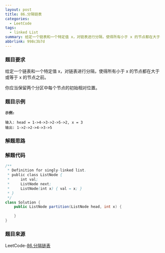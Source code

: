 ```yaml
---
layout: post
title: 86.分隔链表
categories:
  - LeetCode
tags:
  - linked List
summary: 给定一个链表和一个特定值 x，对链表进行分隔，使得所有小于 x 的节点都在大于或等于 x 的节点之前。
abbrlink: 998c3b7d
---
```


### 题目要求
给定一个链表和一个特定值 x，对链表进行分隔，使得所有小于 x 的节点都在大于或等于 x 的节点之前。

你应当保留两个分区中每个节点的初始相对位置。


### 题目示例
**`示例:`**
```
输入: head = 1->4->3->2->5->2, x = 3
输出: 1->2->2->4->3->5
```

### 解题思路


### 解题代码
```java
/**
 * Definition for singly-linked list.
 * public class ListNode {
 *     int val;
 *     ListNode next;
 *     ListNode(int x) { val = x; }
 * }
 */
class Solution {
    public ListNode partition(ListNode head, int x) {
        
    }
}
```


### 题目来源
LeetCode-[86.分隔链表](https://leetcode-cn.com/problems/partition-list/)
